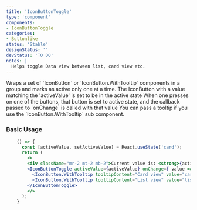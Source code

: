 ```yaml
---
title: 'IconButtonToggle'
type: 'component'
components:
- IconButtonToggle
categories:
- Buttonlike
status: 'Stable'
designStatus: ''
devStatus: 'TO DO'
notes: |
  Helps toggle Data view between list, card view etc.
---
```


<p className="lead">
  Wraps a set of `IconButton` or `IconButton.WithTooltip` components in a group and marks as active only one at a time.
  The IconButton with a value matching the 'activeValue' is set to be in the active state
  When one presses on one of the buttons, that button is set to active state, and the callback passed to `onChange` is called with that value
  You can pass a tooltip if you use the `IconButton.WithTooltip` sub component.
</p>

### Basic Usage
```jsx live
    () => {
      const [activeValue, setActiveValue] = React.useState('card');
      return (
        <>
        <div className="mr-2 mt-2 mb-2">Current value is: <strong>{activeValue}</strong></div>
        <IconButtonToggle activeValue={activeValue} onChange={ value => setActiveValue(value) }>
          <IconButton.WithTooltip tooltipContent="Card view" value="card" src={GridView} iconAs={Icon} alt="Card" />
          <IconButton.WithTooltip tooltipContent="List view" value="list" src={ListView} iconAs={Icon} alt="List" />
        </IconButtonToggle>
        </>
      );
    }
```
